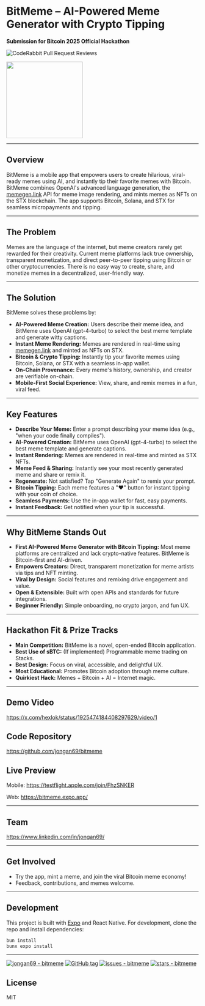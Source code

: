 # BitMeme – AI-Powered Meme Generator with Crypto Tipping

**Submission for Bitcoin 2025 Official Hackathon**


![CodeRabbit Pull Request Reviews](https://img.shields.io/coderabbit/prs/github/jongan69/bitmeme?utm_source=oss&utm_medium=github&utm_campaign=jongan69%2Fbitmeme&labelColor=171717&color=FF570A&link=https%3A%2F%2Fcoderabbit.ai&label=CodeRabbit+Reviews)

<a href="https://testflight.apple.com/join/FhzSNKER">
<img src="https://github.com/user-attachments/assets/491da8e3-ebb2-4b81-9585-82418a37f733" width="200px" />
</a>

---

## Overview
BitMeme is a mobile app that empowers users to create hilarious, viral-ready memes using AI, and instantly tip their favorite memes with Bitcoin. BitMeme combines OpenAI's advanced language generation, the [memegen.link](https://memegen.link) API for meme image rendering, and mints memes as NFTs on the STX blockchain. The app supports Bitcoin, Solana, and STX for seamless micropayments and tipping.

---

## The Problem
Memes are the language of the internet, but meme creators rarely get rewarded for their creativity. Current meme platforms lack true ownership, transparent monetization, and direct peer-to-peer tipping using Bitcoin or other cryptocurrencies. There is no easy way to create, share, and monetize memes in a decentralized, user-friendly way.

---

## The Solution
BitMeme solves these problems by:
- **AI-Powered Meme Creation:** Users describe their meme idea, and BitMeme uses OpenAI (gpt-4-turbo) to select the best meme template and generate witty captions.
- **Instant Meme Rendering:** Memes are rendered in real-time using [memegen.link](https://api.memegen.link/images) and minted as NFTs on STX.
- **Bitcoin & Crypto Tipping:** Instantly tip your favorite memes using Bitcoin, Solana, or STX with a seamless in-app wallet.
- **On-Chain Provenance:** Every meme's history, ownership, and creator are verifiable on-chain.
- **Mobile-First Social Experience:** View, share, and remix memes in a fun, viral feed.

---

## Key Features
- **Describe Your Meme:** Enter a prompt describing your meme idea (e.g., "when your code finally compiles").
- **AI-Powered Creation:** BitMeme uses OpenAI (gpt-4-turbo) to select the best meme template and generate captions.
- **Instant Rendering:** Memes are rendered in real-time and minted as STX NFTs.
- **Meme Feed & Sharing:** Instantly see your most recently generated meme and share or remix it.
- **Regenerate:** Not satisfied? Tap "Generate Again" to remix your prompt.
- **Bitcoin Tipping:** Each meme features a "❤️" button for instant tipping with your coin of choice.
- **Seamless Payments:** Use the in-app wallet for fast, easy payments.
- **Instant Feedback:** Get notified when your tip is successful.

---

## Why BitMeme Stands Out
- **First AI-Powered Meme Generator with Bitcoin Tipping:** Most meme platforms are centralized and lack crypto-native features. BitMeme is Bitcoin-first and AI-driven.
- **Empowers Creators:** Direct, transparent monetization for meme artists via tips and NFT minting.
- **Viral by Design:** Social features and remixing drive engagement and value.
- **Open & Extensible:** Built with open APIs and standards for future integrations.
- **Beginner Friendly:** Simple onboarding, no crypto jargon, and fun UX.

---

## Hackathon Fit & Prize Tracks
- **Main Competition:** BitMeme is a novel, open-ended Bitcoin application.
- **Best Use of sBTC:** (If implemented) Programmable meme trading on Stacks.
- **Best Design:** Focus on viral, accessible, and delightful UX.
- **Most Educational:** Promotes Bitcoin adoption through meme culture.
- **Quirkiest Hack:** Memes + Bitcoin + AI = Internet magic.

---

## Demo Video
https://x.com/hexlok/status/1925474184408297629/video/1

## Code Repository
https://github.com/jongan69/bitmeme

## Live Preview
Mobile: https://testflight.apple.com/join/FhzSNKER

Web: https://bitmeme.expo.app/


---

## Team
https://www.linkedin.com/in/jongan69/

---

## Get Involved
- Try the app, mint a meme, and join the viral Bitcoin meme economy!
- Feedback, contributions, and memes welcome.

---

## Development

This project is built with [Expo](https://expo.dev/) and React Native. For development, clone the repo and install dependencies:

```sh
bun install
bunx expo install
```

---

[![jongan69 - bitmeme](https://img.shields.io/static/v1?label=jongan69&message=bitmeme&color=blue&logo=github)](https://github.com/jongan69/bitmeme "Go to GitHub repo")
[![GitHub tag](https://img.shields.io/github/tag/jongan69/bitmeme?include_prereleases=&sort=semver&color=blue)](https://github.com/jongan69/bitmeme/releases/)
[![issues - bitmeme](https://img.shields.io/github/issues/jongan69/bitmeme)](https://github.com/jongan69/bitmeme/issues)
[![stars - bitmeme](https://img.shields.io/github/stars/jongan69/bitmeme?style=social)](https://github.com/jongan69/bitmeme)

## License

MIT

